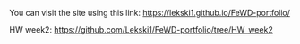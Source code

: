 You can visit the site using this link: https://lekski1.github.io/FeWD-portfolio/

HW week2: https://github.com/Lekski1/FeWD-portfolio/tree/HW_week2
